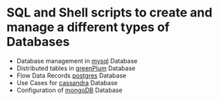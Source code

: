 # SQL and Shell scripts to create and manage a different types of Databases

* Database management in [mysql](https://github.com/serg239/db/tree/master/mysql/) Database
* Distributed tables in [greenPlum](greenplum/README.md) Database
* Flow Data Records [postgres](postgres/README.md) Database
* Use Cases for [cassandra](cassandra/README.md) Database
* Configuration of [mongoDB](mongoDB/README.md) Database
